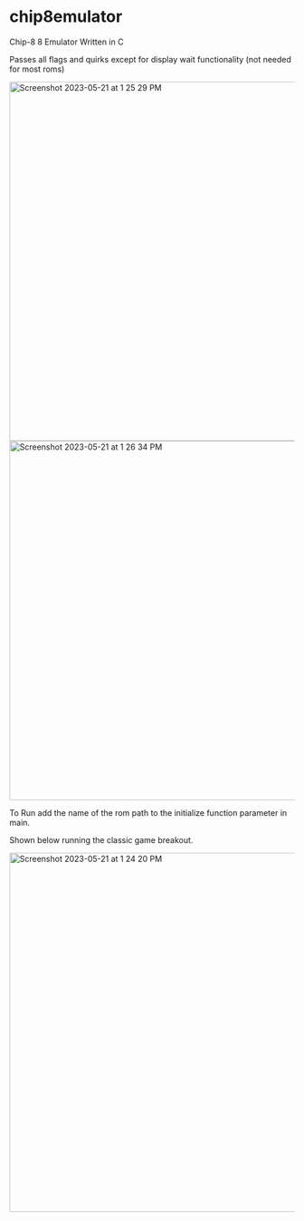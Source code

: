 # chip8emulator
Chip-8 8 Emulator Written in C

Passes all flags and quirks except for display wait functionality (not needed for most roms)

<img width="634" alt="Screenshot 2023-05-21 at 1 25 29 PM" src="https://github.com/ericquirinale/chip8emulator/assets/42500803/b9a09f46-3950-4dde-b864-0dd4e4e9ad60">

<img width="634" alt="Screenshot 2023-05-21 at 1 26 34 PM" src="https://github.com/ericquirinale/chip8emulator/assets/42500803/fa6f5a9b-108f-4c26-bab7-47e5294bb228">

To Run add the name of the rom path to the initialize function parameter in main.

Shown below running the classic game breakout.

<img width="634" alt="Screenshot 2023-05-21 at 1 24 20 PM" src="https://github.com/ericquirinale/chip8emulator/assets/42500803/f5f12170-28dd-472a-b0cd-4bb0c204fead">
